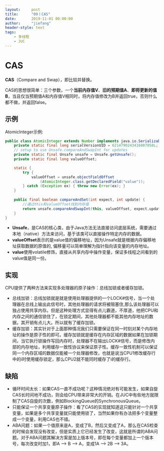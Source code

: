 ```yaml
---
layout:     post
title:      "09丨CAS"
date:       2019-11-01 00:00:00
author:     "jiefang"
header-style: text
tags:
    - 多线程
    - JUC
---
```

# CAS
**CAS**（Compare and Swap），即比较并替换。

CAS的思想很简单：三个参数，一个**当前内存值V**、**旧的预期值A**、**即将更新的值B**，当且仅当预期值A和内存值V相同时，将内存值修改为B并返回true，否则什么都不做，并返回false。

## 示例
AtomicInteger示例:
```java
public class AtomicInteger extends Number implements java.io.Serializable{
    private static final long serialVersionUID = 6214790243416807050L;
    // setup to use Unsafe.compareAndSwapInt for updates
    private static final Unsafe unsafe = Unsafe.getUnsafe();
    private static final long valueOffset;

    static {
        try {
            valueOffset = unsafe.objectFieldOffset
                (AtomicInteger.class.getDeclaredField("value"));
        } catch (Exception ex) { throw new Error(ex); }
    }
    
    public final boolean compareAndSet(int expect, int update) {
        //通过this和valueOffset找到内存值
        return unsafe.compareAndSwapInt(this, valueOffset, expect,update);
    }
}
```
- **Unsafe**，是CAS的核心类，由于Java方法无法直接访问底层系统，需要通过本地（native）方法来访问，基于该类可以直接操作特定内存的数据。
- **valueOffset**表示的是value值的偏移地址，因为Unsafe就是根据内存偏移地址获取数据的原值的, 偏移量可以简单理解为指针指向该变量的内存地址。
- **value**使用volatile修饰，直接从共享内存中操作变量，保证多线程之间看到的value值是同一份。

## 实现
CPU提供了两种方法来实现多处理器的原子操作：总线加锁或者缓存加锁。

- 总线加锁：总线加锁就是就是使用处理器提供的一个LOCK#信号，当一个处理器在总线上输出此信号时，其他处理器的请求将被阻塞住,那么该处理器可以独占使用共享内存。但是这种处理方式显得有点儿霸道，不厚道，他把CPU和内存之间的通信锁住了，在锁定期间，其他处理器都不能其他内存地址的数据，其开销有点儿大。所以就有了缓存加锁。
- 缓存加锁：其实针对于上面那种情况我们只需要保证在同一时刻对某个内存地址的操作是原子性的即可。缓存加锁就是缓存在内存区域的数据如果在加锁期间，当它执行锁操作写回内存时，处理器不在输出LOCK#信号，而是修改内部的内存地址，利用缓存一致性协议来保证原子性。缓存一致性机制可以保证同一个内存区域的数据仅能被一个处理器修改，也就是说当CPU1修改缓存行中的i时使用缓存锁定，那么CPU2就不能同时缓存了i的缓存行。

## 缺陷
- 循环时间太长：如果CAS一直不成功呢？这种情况绝对有可能发生，如果自旋CAS长时间地不成功，则会给CPU带来非常大的开销。在JUC中有些地方就限制了CAS自旋的次数，例如BlockingQueue的SynchronousQueue。
- 只能保证一个共享变量原子操作：看了CAS的实现就知道这只能针对一个共享变量，如果是多个共享变量就只能使用锁了，当然如果你有办法把多个变量整成一个变量，利用CAS也不错。
- ABA问题：如果一个值原来是A，变成了B，然后又变成了A，那么在CAS检查的时候会发现没有改变，但是实质上它已经发生了改变，这就是所谓的ABA问题。对于ABA问题其解决方案是加上版本号，即在每个变量都加上一个版本号，每次改变时加1，即A —> B —> A，变成1A —> 2B —> 3A。

